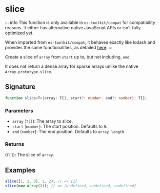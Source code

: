 # slice

::: info
This function is only available in `es-toolkit/compat` for compatibility reasons. It either has alternative native JavaScript APIs or isn’t fully optimized yet.

When imported from `es-toolkit/compat`, it behaves exactly like lodash and provides the same functionalities, as detailed [here](../../../compatibility.md).
:::

Create a slice of `array` from `start` up to, but not including, `end`.

It does not return a dense array for sparse arrays unlike the native `Array.prototype.slice`.

## Signature

```typescript
function slice<T>(array: T[], start?: number, end?: number): T[];
```

### Parameters

- `array` (`T[]`): The array to slice.
- `start` (`number`): The start position. Defaults to `0`.
- `end` (`number`): The end position. Defaults to `array.length`.

### Returns

(`T[]`): The slice of `array`.

## Examples

```typescript
slice([1, 2, 3], 1, 2); // => [2]
slice(new Array(3)); // => [undefined, undefined, undefined]
```
